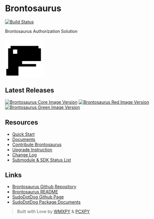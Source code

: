 # Brontosaurus

[![Build Status](https://travis-ci.com/SudoDotDog/Brontosaurus.svg?branch=master)](https://travis-ci.com/SudoDotDog/Brontosaurus)

Brontosaurus Authorization Solution

![Brontosaurus Logo](https://raw.githubusercontent.com/SudoDotDog/Brontosaurus/master/icon/transparent/icon-128x128.png)

## Latest Releases

[![Brontosaurus Core Image Version](https://img.shields.io/docker/v/brontosaurus/core?label=brontosaurus%2Fcore&sort=semver)](https://hub.docker.com/r/brontosaurus/core)
[![Brontosaurus Red Image Version](https://img.shields.io/docker/v/brontosaurus/red?color=red&label=brontosaurus%2Fred&sort=semver)](https://hub.docker.com/r/brontosaurus/red)
[![Brontosaurus Green Image Version](https://img.shields.io/docker/v/brontosaurus/green?color=green&label=brontosaurus%2Fgreen&sort=semver)](https://hub.docker.com/r/brontosaurus/green)

## Resources

-   [Quick Start](./quick-start.md)
-   [Documents](./documents.md)
-   [Contribute Brontosaurus](./contribute.md)
-   [Upgrade Instruction](./upgrade/upgrade.md)
-   [Change Log](./change-log.md)
-   [Submodule & SDK Status List](./submodule-sdk.md)

## Links

-   [Brontosaurus Github Repository](//github.com/SudoDotDog/Brontosaurus)
-   [Brontosaurus README](./README.md)
-   [SudoDotDog Github Page](//github.com/SudoDotDog)
-   [SudoDotDog Package Documents](//sudo.dog)

> Built with Love by [WMXPY](//github.com/WMXPY) & [PCXPY](//github.com/PCXPY)
